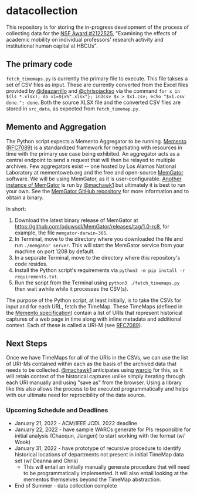 # datacollection

This repository is for storing the in-progress development of the process of collecting data for the [NSF Award #2122525](https://www.nsf.gov/awardsearch/showAward?AWD_ID=2122525&HistoricalAwards=false), "Examining the effects of academic mobility on individual professors' research activity and institutional human capital at HBCUs".

## The primary code

`fetch_timemaps.py` is currently the primary file to execute. This file takses a set of CSV files as input. These are currently converted from the Excel files provided by [@deazarrillo](https://github.com/deazarrillo) and [@chrisojackso](https://github.com/chrisojackso) via the command `for x in $(ls *.xlsx); do x1=${x%".xlsx"}; in2csv $x > $x1.csv; echo "$x1.csv done."; done`. Both the source XLSX file and the converted CSV files are stored in `src_data`, as expected from `fetch_timemap.py`.

## Memento and Aggregation

The Python script expects a Memento Aggregator to be running. [Memento (RFC7089)](https://datatracker.ietf.org/doc/html/rfc7089) is a standardized framework for negotiating with resources in time with the primary use case being exhibited. An aggregator acts as a central endpoint to send a request that will then be relayed to multiple archives. Few aggregators exist -- one hosted by Los Alamos National Laboratory at mementoweb.org and the free and open-source [MemGator](https://github.com/oduwsdl/MemGator) software. We will be using MemGator, as it is user-configurable. [Another instance of MemGator](https://aggregator.matkelly.com) is run by [@machawk1](https://github.com/machawk1) but ultimately it is best to run your own. See the [MemGator GitHub repository](https://github.com/oduwsdl/MemGator) for more information and to obtain a binary.

In short:

1. Download the latest binary release of MemGator at https://github.com/oduwsdl/MemGator/releases/tag/1.0-rc8, for example, the file `memgator-darwin-365`.
2. In Terminal, move to the directory where you downloaded the file and run `./memgator server`. This will start the MemGator service from your machine on port 1208 by default.
3. In a separate Terminal, move to the directory where _this_ repository's code resides.
4. Install the Python script's requirements via `python3 -m pip install -r requirements.txt`.
5. Run the script from the Terminal using `python3 ./fetch_timemaps.py` then wait awhile while it processes the CSV(s).

The purpose of the Python script, at least initially, is to take the CSVs for input and for each URL, fetch the TimeMap. These TimeMaps (defined in the [Memento specification](https://datatracker.ietf.org/doc/html/rfc7089)) contain a list of URIs that represent historical captures of a web page in time along with inline metadata and additional context. Each of these is called a URI-M (see [RFC7089](https://datatracker.ietf.org/doc/html/rfc7089)).

## Next Steps

Once we have TimeMaps for all of the URIs in the CSVs, we can use the list of URI-Ms contained within each as the basis of the archived data that needs to be collected. [@machawk1](https://github.com/machawk1) anticipates using [warcio](https://github.com/webrecorder/warcio) for this, as it will retain context of the historical captures unlike simply iterating through each URI manually and using "save as" from the browser. Using a library like this also allows the process to be executed programmatically and helps with our ultimate need for reprocibility of the data source.

### Upcoming Schedule and Deadlines

* January 21, 2022 - ACM/IEEE JCDL 2022 deadline
* January 22, 2022 - have sample WARCs generate for PIs responsible for initial analysis (Chaoqun, Jiangen) to start working with the format (w/ Wook)
* January 31, 2022 - have prototype of recursive procedure to identify historical locations of departments not present in initial TimeMap data set (w/ Deanna and Chris)
  * This will entail an initially manually generate procedure that will need to be programmatically implemented. It will also entail looking at the mementos themselves beyond the TimeMap abstraction.
* End of Summer - data collection complete
